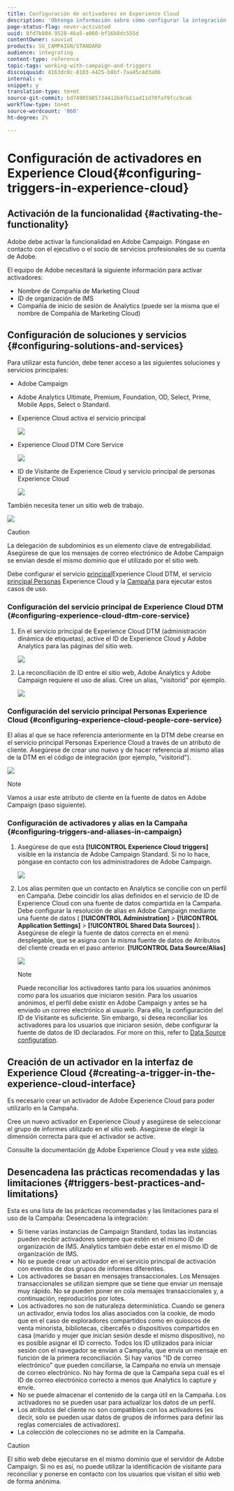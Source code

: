 ```yaml
---
title: Configuración de activadores en Experience Cloud
description: 'Obtenga información sobre cómo configurar la integración de Adobe Experience Cloud Triggers para que inicio envíe envíos personalizados a sus clientes en función de sus comportamientos anteriores. '
page-status-flag: never-activated
uuid: 8fd7b804-9528-46a5-a060-bf16b8dc555d
contentOwner: sauviat
products: SG_CAMPAIGN/STANDARD
audience: integrating
content-type: reference
topic-tags: working-with-campaign-and-triggers
discoiquuid: 4163dc0c-8103-4425-b8bf-7aa45c4d3a06
internal: n
snippet: y
translation-type: tm+mt
source-git-commit: bd74905985734412b4fb11ad11d70faf9fcc9ca6
workflow-type: tm+mt
source-wordcount: '860'
ht-degree: 2%

---
```



# Configuración de activadores en Experience Cloud{#configuring-triggers-in-experience-cloud}

## Activación de la funcionalidad {#activating-the-functionality}

Adobe debe activar la funcionalidad en Adobe Campaign. Póngase en contacto con el ejecutivo o el socio de servicios profesionales de su cuenta de Adobe.

El equipo de Adobe necesitará la siguiente información para activar activadores:

* Nombre de Compañía de Marketing Cloud
* ID de organización de IMS
* Compañía de inicio de sesión de Analytics (puede ser la misma que el nombre de Compañía de Marketing Cloud)

## Configuración de soluciones y servicios {#configuring-solutions-and-services}

Para utilizar esta función, debe tener acceso a las siguientes soluciones y servicios principales:

* Adobe Campaign
* Adobe Analytics Ultimate, Premium, Foundation, OD, Select, Prime, Mobile Apps, Select o Standard.
* Experience Cloud activa el servicio principal

   ![](assets/trigger_uc_prereq_1.png)

* Experience Cloud DTM Core Service

   ![](assets/trigger_uc_prereq_2.png)

* ID de Visitante de Experience Cloud y servicio principal de personas Experience Cloud

   ![](assets/trigger_uc_prereq_3.png)

También necesita tener un sitio web de trabajo.

![](assets/trigger_uc_prereq_4.png)

>[!CAUTION]
>
>La delegación de subdominios es un elemento clave de entregabilidad. Asegúrese de que los mensajes de correo electrónico de Adobe Campaign se envían desde el mismo dominio que el utilizado por el sitio web.

Debe configurar el servicio [principal](#configuring-experience-cloud-dtm-core-service)Experience Cloud DTM, el servicio [principal Personas](#configuring-experience-cloud-people-core-service) Experience Cloud y la [Campaña](#configuring-triggers-and-aliases-in-campaign) para ejecutar estos casos de uso.

### Configuración del servicio principal de Experience Cloud DTM {#configuring-experience-cloud-dtm-core-service}

1. En el servicio principal de Experience Cloud DTM (administración dinámica de etiquetas), active el ID de Experience Cloud y Adobe Analytics para las páginas del sitio web.

   ![](assets/trigger_uc_conf_1.png)

1. La reconciliación de ID entre el sitio web, Adobe Analytics y Adobe Campaign requiere el uso de alias. Cree un alias, &quot;visitorid&quot; por ejemplo.

   ![](assets/trigger_uc_conf_2.png)

### Configuración del servicio principal Personas Experience Cloud {#configuring-experience-cloud-people-core-service}

El alias al que se hace referencia anteriormente en la DTM debe crearse en el servicio principal Personas Experience Cloud a través de un atributo de cliente. Asegúrese de crear uno nuevo y de hacer referencia al mismo alias de la DTM en el código de integración (por ejemplo, &quot;visitorid&quot;).

![](assets/trigger_uc_conf_3.png)

>[!NOTE]
>
>Vamos a usar este atributo de cliente en la fuente de datos en Adobe Campaign (paso siguiente).

### Configuración de activadores y alias en la Campaña {#configuring-triggers-and-aliases-in-campaign}

1. Asegúrese de que está **[!UICONTROL Experience Cloud triggers]** visible en la instancia de Adobe Campaign Standard. Si no lo hace, póngase en contacto con los administradores de Adobe Campaign.

   ![](assets/remarketing_1.png)

1. Los alias permiten que un contacto en Analytics se concilie con un perfil en Campaña. Debe coincidir los alias definidos en el servicio de ID de Experience Cloud con una fuente de datos compartida en la Campaña. Debe configurar la resolución de alias en Adobe Campaign mediante una fuente de datos ( **[!UICONTROL Administration]** > **[!UICONTROL Application Settings]** > **[!UICONTROL Shared Data Sources]** ). Asegúrese de elegir la fuente de datos correcta en el menú desplegable, que se asigna con la misma fuente de datos de Atributos del cliente creada en el paso anterior. **[!UICONTROL Data Source/Alias]**

   ![](assets/trigger_uc_conf_5.png)

   >[!NOTE]
   >
   >Puede reconciliar los activadores tanto para los usuarios anónimos como para los usuarios que iniciaron sesión. Para los usuarios anónimos, el perfil debe existir en Adobe Campaign y antes se ha enviado un correo electrónico al usuario. Para ello, la configuración del ID de Visitante es suficiente. Sin embargo, si desea reconciliar los activadores para los usuarios que iniciaron sesión, debe configurar la fuente de datos de ID declarados. For more on this, refer to [Data Source configuration](../../integrating/using/provisioning-and-configuring-integration-with-audience-manager-or-people-core-service.md#step-2--configure-the-data-sources).

## Creación de un activador en la interfaz de Experience Cloud {#creating-a-trigger-in-the-experience-cloud-interface}

Es necesario crear un activador de Adobe Experience Cloud para poder utilizarlo en la Campaña.

Cree un nuevo activador en Experience Cloud y asegúrese de seleccionar el grupo de informes utilizado en el sitio web. Asegúrese de elegir la dimensión correcta para que el activador se active.

Consulte la documentación [de](https://docs.adobe.com/content/help/en/core-services/interface/activation/triggers.html) Adobe Experience Cloud y vea este [vídeo](https://helpx.adobe.com/marketing-cloud/how-to/email-marketing.html#step-two).

## Desencadena las prácticas recomendadas y las limitaciones {#triggers-best-practices-and-limitations}

Esta es una lista de las prácticas recomendadas y las limitaciones para el uso de la Campaña: Desencadena la integración:

* Si tiene varias instancias de Campaign Standard, todas las instancias pueden recibir activadores siempre que estén en el mismo ID de organización de IMS. Analytics también debe estar en el mismo ID de organización de IMS.
* No se puede crear un activador en el servicio principal de activación con eventos de dos grupos de informes diferentes.
* Los activadores se basan en mensajes transaccionales. Los Mensajes transaccionales se utilizan siempre que se tiene que enviar un mensaje muy rápido. No se pueden poner en cola mensajes transaccionales y, a continuación, reproducirlos por lotes.
* Los activadores no son de naturaleza determinística. Cuando se genera un activador, envía todos los alias asociados con la cookie, de modo que en el caso de exploradores compartidos como en quioscos de venta minorista, bibliotecas, cibercafés o dispositivos compartidos en casa (marido y mujer que inician sesión desde el mismo dispositivo), no es posible asignar el ID correcto. Todos los ID utilizados para iniciar sesión con el navegador se envían a Campaña, que envía un mensaje en función de la primera reconciliación. Si hay varios &quot;ID de correo electrónico&quot; que pueden conciliarse, la Campaña no envía un mensaje de correo electrónico. No hay forma de que la Campaña sepa cuál es el ID de correo electrónico correcto a menos que Analytics lo capture y envíe.
* No se puede almacenar el contenido de la carga útil en la Campaña. Los activadores no se pueden usar para actualizar los datos de un perfil.
* Los atributos del cliente no son compatibles con los activadores (es decir, solo se pueden usar datos de grupos de informes para definir las reglas comerciales de activadores).
* La colección de colecciones no se admite en la Campaña.

>[!CAUTION]
>
>El sitio web debe ejecutarse en el mismo dominio que el servidor de Adobe Campaign. Si no es así, no puede utilizar la identificación de visitante para reconciliar y ponerse en contacto con los usuarios que visitan el sitio web de forma anónima.

